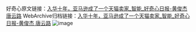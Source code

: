 好奇心原文链接：[入华十年，亚马逊成了一个天猫卖家_智能_好奇心日报-黄俊杰 唐云路](https://www.qdaily.com/articles/7166.html)
WebArchive归档链接：[入华十年，亚马逊成了一个天猫卖家_智能_好奇心日报-黄俊杰 唐云路](http://web.archive.org/web/20190623172059/https://www.qdaily.com/articles/7166.html)
![image](http://ww3.sinaimg.cn/large/007d5XDply1g3x07kj8vfj30u056fe81)